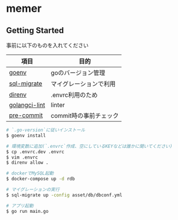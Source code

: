 # memer

## Getting Started

事前に以下のものを入れてください

|項目|目的|
|-|-|
|[goenv](https://github.com/syndbg/goenv)|goのバージョン管理|
|[sql-migrate](https://github.com/rubenv/sql-migrate)|マイグレーションで利用|
|[direnv](https://github.com/direnv/direnv)|.envrc利用のため|
|[golangci-lint](https://github.com/golangci/golangci-lint)|linter|
|[pre-commit](https://pre-commit.com)|commit時の事前チェック|

```sh
# `.go-version`に従いインストール
$ goenv install

# 環境変数に追加(`.envrc`作成、空にしているKEYなどは誰かに聞いてください)
$ cp .envrc.dev .envrc
$ vim .envrc
$ direnv allow .

# dockerでMySQL起動
$ docker-compose up -d rdb

# マイグレーションの実行
$ sql-migrate up -config asset/db/dbconf.yml

# アプリ起動
$ go run main.go
```
